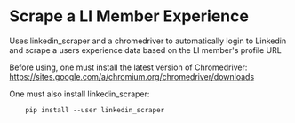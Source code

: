 # Scrape a LI Member Experience

Uses linkedin_scraper and a chromedriver to automatically login to Linkedin and scrape a users experience data based on the LI member's profile URL

Before using, one must install the latest version of Chromedriver: https://sites.google.com/a/chromium.org/chromedriver/downloads

One must also install linkedin_scraper:
        
        pip install --user linkedin_scraper 
 
